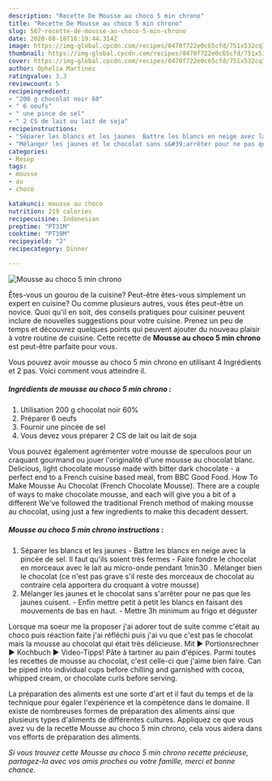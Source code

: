 ```yaml
---
description: "Recette De Mousse au choco 5 min chrono"
title: "Recette De Mousse au choco 5 min chrono"
slug: 567-recette-de-mousse-au-choco-5-min-chrono
date: 2020-08-18T16:19:44.314Z
image: https://img-global.cpcdn.com/recipes/0470f722e0c65cfd/751x532cq70/mousse-au-choco-5-min-chrono-photo-principale-de-la-recette.jpg
thumbnail: https://img-global.cpcdn.com/recipes/0470f722e0c65cfd/751x532cq70/mousse-au-choco-5-min-chrono-photo-principale-de-la-recette.jpg
cover: https://img-global.cpcdn.com/recipes/0470f722e0c65cfd/751x532cq70/mousse-au-choco-5-min-chrono-photo-principale-de-la-recette.jpg
author: Ophelia Martinez
ratingvalue: 3.3
reviewcount: 5
recipeingredient:
- "200 g chocolat noir 60"
- " 6 oeufs"
- " une pince de sel"
- " 2 CS de lait ou lait de soja"
recipeinstructions:
- "Séparer les blancs et les jaunes  Battre les blancs en neige avec la pincée de sel. Il faut qu&#39;ils soient très fermes  Faire fondre le chocolat en morceaux avec le lait au micro-onde pendant 1min30 . Mélanger bien le chocolat (ce n&#39;est pas grave s&#39;il reste des morceaux de chocolat au contraire cela apportera du croquant à votre mousse)"
- "Mélanger les jaunes et le chocolat sans s&#39;arrêter pour ne pas que les jaunes cuisent.  Enfin mettre petit à petit les blancs en faisant des mouvements de bas en haut. Mettre 3h minimum au frigo et déguster"
categories:
- Resep
tags:
- mousse
- au
- choco

katakunci: mousse au choco 
nutrition: 219 calories
recipecuisine: Indonesian
preptime: "PT31M"
cooktime: "PT39M"
recipeyield: "2"
recipecategory: Dinner

---
```



![Mousse au choco 5 min chrono](https://img-global.cpcdn.com/recipes/0470f722e0c65cfd/751x532cq70/mousse-au-choco-5-min-chrono-photo-principale-de-la-recette.jpg)

Êtes-vous un gourou de la cuisine? Peut-être êtes-vous simplement un expert en cuisine? Ou comme plusieurs autres, vous êtes peut-être un novice. Quoi qu'il en soit, des conseils pratiques pour cuisiner peuvent inclure de nouvelles suggestions pour votre cuisine. Prenez un peu de temps et découvrez quelques points qui peuvent ajouter du nouveau plaisir à votre routine de cuisine. Cette recette de <strong> Mousse au choco 5 min chrono </strong> est peut-être parfaite pour vous.

<!--inarticleads1-->

Vous pouvez avoir mousse au choco 5 min chrono en utilisant 4 Ingrédients et 2 pas. Voici comment vous atteindre il.

##### Ingrédients de mousse au choco 5 min chrono :

1. Utilisation 200 g chocolat noir 60%
1. Préparer  6 oeufs
1. Fournir  une pincée de sel
1. Vous devez vous préparer  2 CS de lait ou lait de soja


Vous pouvez également agrémenter votre mousse de speculoos pour un craquant gourmand ou jouer l&#39;originalité d&#39;une mousse au chocolat blanc. Delicious, light chocolate mousse made with bitter dark chocolate - a perfect end to a French cuisine based meal, from BBC Good Food. How To Make Mousse Au Chocolat (French Chocolate Mousse). There are a couple of ways to make chocolate mousse, and each will give you a bit of a different We&#39;ve followed the traditional French method of making mousse au chocolat, using just a few ingredients to make this decadent dessert. 

<!--inarticleads2-->

##### Mousse au choco 5 min chrono instructions :

1. Séparer les blancs et les jaunes  - Battre les blancs en neige avec la pincée de sel. Il faut qu&#39;ils soient très fermes  - Faire fondre le chocolat en morceaux avec le lait au micro-onde pendant 1min30 . Mélanger bien le chocolat (ce n&#39;est pas grave s&#39;il reste des morceaux de chocolat au contraire cela apportera du croquant à votre mousse)
1. Mélanger les jaunes et le chocolat sans s&#39;arrêter pour ne pas que les jaunes cuisent.  - Enfin mettre petit à petit les blancs en faisant des mouvements de bas en haut. - Mettre 3h minimum au frigo et déguster


Lorsque ma soeur me la proposer j&#39;ai adorer tout de suite comme c&#39;était au choco puis réaction faite j&#39;ai réfléchi puis j&#39;ai vu que c&#39;est pas le chocolat mais la mousse au chocolat qui était très délicieuse. Mit ► Portionsrechner ► Kochbuch ► Video-Tipps! Pâte à tartiner au pain d&#39;épices. Parmi toutes les recettes de mousse au chocolat, c&#39;est celle-ci que j&#39;aime bien faire. Can be piped into individual cups before chilling and garnished with cocoa, whipped cream, or chocolate curls before serving. 

<!--inarticleads1-->

<p>
La préparation des aliments est une sorte d'art et il faut du temps et de la technique pour égaler l'expérience et la compétence dans le domaine. Il existe de nombreuses formes de préparation des aliments ainsi que plusieurs types d'aliments de différentes cultures. Appliquez ce que vous avez vu de la recette Mousse au choco 5 min chrono, cela vous aidera dans vos efforts de préparation des aliments.
</p>

<p>
<i>Si vous trouvez cette Mousse au choco 5 min chrono recette précieuse, partagez-la avec vos amis proches ou votre famille, merci et bonne chance.</i>
</p>
